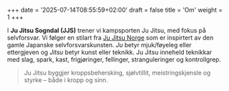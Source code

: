 +++
date = '2025-07-14T08:55:59+02:00'
draft = false
title = 'Om'
weight = 1
+++

I **Ju Jitsu Sogndal (JJS)** trener vi kampsporten Ju Jitsu, med fokus på selvforsvar. Vi følger en stilart fra [Ju Jitsu Norge](http://www.jujitsu.no/) som er inspirtert av den gamle Japanske selvforsvarskunsten. *Ju* betyr mjuk/føyeleg eller ettergjeven og *Jitsu* betyr kunst eller teknikk. Ju Jitsu inneheld teknikkar med slag, spark, kast, frigjøringer, fellinger, stranguleringer og kontrollgrep. 

> Ju Jitsu byggjer kroppsbehersking, sjølvtillit, meistringskjensle og styrke – både i kropp og sinn.